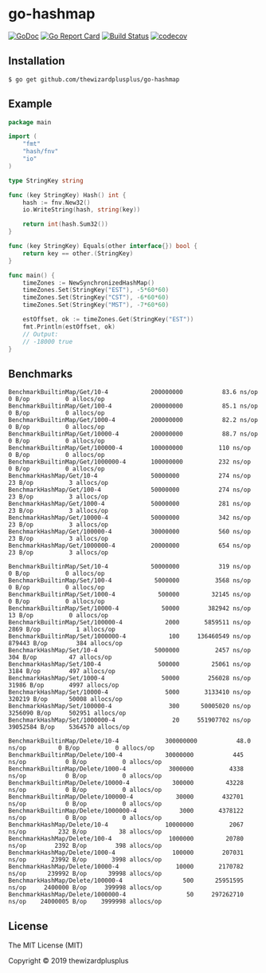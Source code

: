 # go-hashmap

[![GoDoc](https://godoc.org/github.com/thewizardplusplus/go-hashmap?status.svg)](https://godoc.org/github.com/thewizardplusplus/go-hashmap)
[![Go Report Card](https://goreportcard.com/badge/github.com/thewizardplusplus/go-hashmap)](https://goreportcard.com/report/github.com/thewizardplusplus/go-hashmap)
[![Build Status](https://travis-ci.org/thewizardplusplus/go-hashmap.svg?branch=master)](https://travis-ci.org/thewizardplusplus/go-hashmap)
[![codecov](https://codecov.io/gh/thewizardplusplus/go-hashmap/branch/master/graph/badge.svg)](https://codecov.io/gh/thewizardplusplus/go-hashmap)

## Installation

```
$ go get github.com/thewizardplusplus/go-hashmap
```

## Example

```go
package main

import (
	"fmt"
	"hash/fnv"
	"io"
)

type StringKey string

func (key StringKey) Hash() int {
	hash := fnv.New32()
	io.WriteString(hash, string(key))

	return int(hash.Sum32())
}

func (key StringKey) Equals(other interface{}) bool {
	return key == other.(StringKey)
}

func main() {
	timeZones := NewSynchronizedHashMap()
	timeZones.Set(StringKey("EST"), -5*60*60)
	timeZones.Set(StringKey("CST"), -6*60*60)
	timeZones.Set(StringKey("MST"), -7*60*60)

	estOffset, ok := timeZones.Get(StringKey("EST"))
	fmt.Println(estOffset, ok)
	// Output:
	// -18000 true
}
```

## Benchmarks

```
BenchmarkBuiltinMap/Get/10-4         	200000000	        83.6 ns/op	       0 B/op	       0 allocs/op
BenchmarkBuiltinMap/Get/100-4        	200000000	        85.1 ns/op	       0 B/op	       0 allocs/op
BenchmarkBuiltinMap/Get/1000-4       	200000000	        82.2 ns/op	       0 B/op	       0 allocs/op
BenchmarkBuiltinMap/Get/10000-4      	200000000	        88.7 ns/op	       0 B/op	       0 allocs/op
BenchmarkBuiltinMap/Get/100000-4     	100000000	       110 ns/op	       0 B/op	       0 allocs/op
BenchmarkBuiltinMap/Get/1000000-4    	100000000	       232 ns/op	       0 B/op	       0 allocs/op
BenchmarkHashMap/Get/10-4            	50000000	       274 ns/op	      23 B/op	       3 allocs/op
BenchmarkHashMap/Get/100-4           	50000000	       274 ns/op	      23 B/op	       3 allocs/op
BenchmarkHashMap/Get/1000-4          	50000000	       281 ns/op	      23 B/op	       3 allocs/op
BenchmarkHashMap/Get/10000-4         	50000000	       342 ns/op	      23 B/op	       3 allocs/op
BenchmarkHashMap/Get/100000-4        	30000000	       560 ns/op	      23 B/op	       3 allocs/op
BenchmarkHashMap/Get/1000000-4       	20000000	       654 ns/op	      23 B/op	       3 allocs/op
```

```
BenchmarkBuiltinMap/Set/10-4         	50000000	       319 ns/op	       0 B/op	       0 allocs/op
BenchmarkBuiltinMap/Set/100-4        	 5000000	      3568 ns/op	       0 B/op	       0 allocs/op
BenchmarkBuiltinMap/Set/1000-4       	  500000	     32145 ns/op	       0 B/op	       0 allocs/op
BenchmarkBuiltinMap/Set/10000-4      	   50000	    382942 ns/op	      13 B/op	       0 allocs/op
BenchmarkBuiltinMap/Set/100000-4     	    2000	   5859511 ns/op	    2869 B/op	       1 allocs/op
BenchmarkBuiltinMap/Set/1000000-4    	     100	 136460549 ns/op	  879443 B/op	     384 allocs/op
BenchmarkHashMap/Set/10-4            	 5000000	      2457 ns/op	     304 B/op	      47 allocs/op
BenchmarkHashMap/Set/100-4           	  500000	     25061 ns/op	    3184 B/op	     497 allocs/op
BenchmarkHashMap/Set/1000-4          	   50000	    256028 ns/op	   31986 B/op	    4997 allocs/op
BenchmarkHashMap/Set/10000-4         	    5000	   3133410 ns/op	  320219 B/op	   50008 allocs/op
BenchmarkHashMap/Set/100000-4        	     300	  50005020 ns/op	 3256090 B/op	  502951 allocs/op
BenchmarkHashMap/Set/1000000-4       	      20	 551907702 ns/op	39052584 B/op	 5364570 allocs/op
```

```
BenchmarkBuiltinMap/Delete/10-4         	300000000	        48.0 ns/op	       0 B/op	       0 allocs/op
BenchmarkBuiltinMap/Delete/100-4        	30000000	       445 ns/op	       0 B/op	       0 allocs/op
BenchmarkBuiltinMap/Delete/1000-4       	 3000000	      4338 ns/op	       0 B/op	       0 allocs/op
BenchmarkBuiltinMap/Delete/10000-4      	  300000	     43228 ns/op	       0 B/op	       0 allocs/op
BenchmarkBuiltinMap/Delete/100000-4     	   30000	    432701 ns/op	       0 B/op	       0 allocs/op
BenchmarkBuiltinMap/Delete/1000000-4    	    3000	   4378122 ns/op	       0 B/op	       0 allocs/op
BenchmarkHashMap/Delete/10-4            	10000000	      2067 ns/op	     232 B/op	      38 allocs/op
BenchmarkHashMap/Delete/100-4           	 1000000	     20780 ns/op	    2392 B/op	     398 allocs/op
BenchmarkHashMap/Delete/1000-4          	  100000	    207031 ns/op	   23992 B/op	    3998 allocs/op
BenchmarkHashMap/Delete/10000-4         	   10000	   2170782 ns/op	  239992 B/op	   39998 allocs/op
BenchmarkHashMap/Delete/100000-4        	     500	  25951595 ns/op	 2400000 B/op	  399998 allocs/op
BenchmarkHashMap/Delete/1000000-4       	      50	 297262710 ns/op	24000005 B/op	 3999998 allocs/op
```

## License

The MIT License (MIT)

Copyright &copy; 2019 thewizardplusplus
